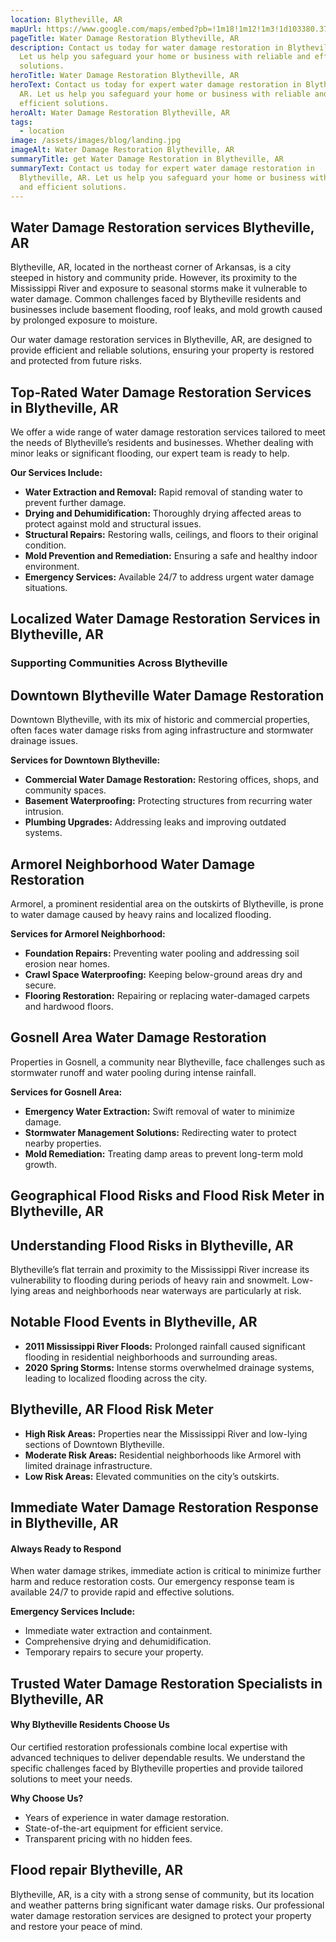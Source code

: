 ```yaml
---
location: Blytheville, AR
mapUrl: https://www.google.com/maps/embed?pb=!1m18!1m12!1m3!1d103380.37438456019!2d-89.9754730563854!3d35.93139162789371!2m3!1f0!2f0!3f0!3m2!1i1024!2i768!4f13.1!3m3!1m2!1s0x8878acbdab56f1f3%3A0x95b9750987a10ac!2sBlytheville%2C%20AR%2072315!5e0!3m2!1sen!2sus!4v1735882034868!5m2!1sen!2sus
pageTitle: Water Damage Restoration Blytheville, AR
description: Contact us today for water damage restoration in Blytheville, AR.
  Let us help you safeguard your home or business with reliable and efficient
  solutions.
heroTitle: Water Damage Restoration Blytheville, AR
heroText: Contact us today for expert water damage restoration in Blytheville,
  AR. Let us help you safeguard your home or business with reliable and
  efficient solutions.
heroAlt: Water Damage Restoration Blytheville, AR
tags:
  - location
image: /assets/images/blog/landing.jpg
imageAlt: Water Damage Restoration Blytheville, AR
summaryTitle: get Water Damage Restoration in Blytheville, AR
summaryText: Contact us today for expert water damage restoration in
  Blytheville, AR. Let us help you safeguard your home or business with reliable
  and efficient solutions.
---
```

## Water Damage Restoration services Blytheville, AR

Blytheville, AR, located in the northeast corner of Arkansas, is a city steeped in history and community pride. However, its proximity to the Mississippi River and exposure to seasonal storms make it vulnerable to water damage. Common challenges faced by Blytheville residents and businesses include basement flooding, roof leaks, and mold growth caused by prolonged exposure to moisture.

Our water damage restoration services in Blytheville, AR, are designed to provide efficient and reliable solutions, ensuring your property is restored and protected from future risks.

## Top-Rated Water Damage Restoration Services in Blytheville, AR

We offer a wide range of water damage restoration services tailored to meet the needs of Blytheville’s residents and businesses. Whether dealing with minor leaks or significant flooding, our expert team is ready to help.

**Our Services Include:**

* **Water Extraction and Removal:** Rapid removal of standing water to prevent further damage.
* **Drying and Dehumidification:** Thoroughly drying affected areas to protect against mold and structural issues.
* **Structural Repairs:** Restoring walls, ceilings, and floors to their original condition.
* **Mold Prevention and Remediation:** Ensuring a safe and healthy indoor environment.
* **Emergency Services:** Available 24/7 to address urgent water damage situations.

## Localized Water Damage Restoration Services in Blytheville, AR

### Supporting Communities Across Blytheville

## Downtown Blytheville Water Damage Restoration

Downtown Blytheville, with its mix of historic and commercial properties, often faces water damage risks from aging infrastructure and stormwater drainage issues.

**Services for Downtown Blytheville:**

* **Commercial Water Damage Restoration:** Restoring offices, shops, and community spaces.
* **Basement Waterproofing:** Protecting structures from recurring water intrusion.
* **Plumbing Upgrades:** Addressing leaks and improving outdated systems.

## Armorel Neighborhood Water Damage Restoration

Armorel, a prominent residential area on the outskirts of Blytheville, is prone to water damage caused by heavy rains and localized flooding.

**Services for Armorel Neighborhood:**

* **Foundation Repairs:** Preventing water pooling and addressing soil erosion near homes.
* **Crawl Space Waterproofing:** Keeping below-ground areas dry and secure.
* **Flooring Restoration:** Repairing or replacing water-damaged carpets and hardwood floors.

## Gosnell Area Water Damage Restoration

Properties in Gosnell, a community near Blytheville, face challenges such as stormwater runoff and water pooling during intense rainfall.

**Services for Gosnell Area:**

* **Emergency Water Extraction:** Swift removal of water to minimize damage.
* **Stormwater Management Solutions:** Redirecting water to protect nearby properties.
* **Mold Remediation:** Treating damp areas to prevent long-term mold growth.

## Geographical Flood Risks and Flood Risk Meter in Blytheville, AR

## Understanding Flood Risks in Blytheville, AR

Blytheville’s flat terrain and proximity to the Mississippi River increase its vulnerability to flooding during periods of heavy rain and snowmelt. Low-lying areas and neighborhoods near waterways are particularly at risk.

## Notable Flood Events in Blytheville, AR

* **2011 Mississippi River Floods:** Prolonged rainfall caused significant flooding in residential neighborhoods and surrounding areas.
* **2020 Spring Storms:** Intense storms overwhelmed drainage systems, leading to localized flooding across the city.

## Blytheville, AR Flood Risk Meter

* **High Risk Areas:** Properties near the Mississippi River and low-lying sections of Downtown Blytheville.
* **Moderate Risk Areas:** Residential neighborhoods like Armorel with limited drainage infrastructure.
* **Low Risk Areas:** Elevated communities on the city’s outskirts.

## Immediate Water Damage Restoration Response in Blytheville, AR

#### Always Ready to Respond

When water damage strikes, immediate action is critical to minimize further harm and reduce restoration costs. Our emergency response team is available 24/7 to provide rapid and effective solutions.

**Emergency Services Include:**

* Immediate water extraction and containment.
* Comprehensive drying and dehumidification.
* Temporary repairs to secure your property.

## Trusted Water Damage Restoration Specialists in Blytheville, AR

#### Why Blytheville Residents Choose Us

Our certified restoration professionals combine local expertise with advanced techniques to deliver dependable results. We understand the specific challenges faced by Blytheville properties and provide tailored solutions to meet your needs.

**Why Choose Us?**

* Years of experience in water damage restoration.
* State-of-the-art equipment for efficient service.
* Transparent pricing with no hidden fees.

## Flood repair Blytheville, AR

Blytheville, AR, is a city with a strong sense of community, but its location and weather patterns bring significant water damage risks. Our professional water damage restoration services are designed to protect your property and restore your peace of mind.

